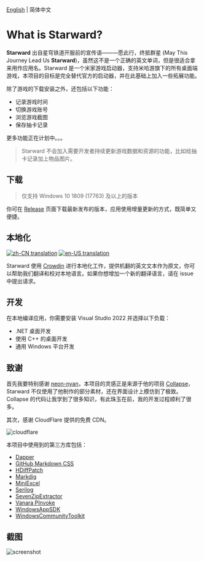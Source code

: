[English](./README.md) | 简体中文


# What is Starward?

**Starward** 出自星穹铁道开服前的宣传语———愿此行，终抵群星 (May This Journey Lead Us **Starward**)，虽然这不是一个正确的英文单词，但是很适合拿来用作应用名。Starward 是一个米家游戏启动器，支持米哈游旗下的所有桌面端游戏，本项目的目标是完全替代官方的启动器，并在此基础上加入一些拓展功能。

除了游戏的下载安装之外，还包括以下功能：

- 记录游戏时间
- 切换游戏账号
- 浏览游戏截图
- 保存抽卡记录

更多功能正在计划中。。。

> Starward 不会加入需要开发者持续更新游戏数据和资源的功能，比如给抽卡记录加上物品图片。


## 下载

> 仅支持 Windows 10 1809 (17763) 及以上的版本

你可在 [Release](https://github.com/Scighost/Starward/releases) 页面下载最新发布的版本，应用使用增量更新的方式，既简单又便捷。


## 本地化

[![zh-CN translation](https://img.shields.io/badge/dynamic/json?color=blue&label=zh-CN&style=flat&logo=crowdin&query=%24.progress.1.data.translationProgress&url=https%3A%2F%2Fbadges.awesome-crowdin.com%2Fstats-15878835-595799.json)](https://crowdin.com/project/starward/zh-CN)
[![en-US translation](https://img.shields.io/badge/dynamic/json?color=blue&label=en-US&style=flat&logo=crowdin&query=%24.progress.0.data.translationProgress&url=https%3A%2F%2Fbadges.awesome-crowdin.com%2Fstats-15878835-595799.json)](https://crowdin.com/project/starward/en-US)

Starward 使用 [Crowdin](https://crowdin.com/project/starward) 进行本地化工作，提供机翻的英文文本作为原文，你可以帮助我们翻译和校对本地语言。如果你想增加一个新的翻译语言，请在 issue 中提出请求。


## 开发

在本地编译应用，你需要安装 Visual Studio 2022 并选择以下负载：

- .NET 桌面开发
- 使用 C++ 的桌面开发
- 通用 Windows 平台开发


## 致谢

首先我要特别感谢 [neon-nyan](https://github.com/neon-nyan)，本项目的灵感正是来源于他的项目 [Collapse](https://github.com/neon-nyan/Collapse)，Starward 不仅使用了他制作的部分素材，还在界面设计上模仿到了极致。Collapse 的代码让我学到了很多知识，有此珠玉在前，我的开发过程顺利了很多。

其次，感谢 CloudFlare 提供的免费 CDN。

<img alt="cloudflare" style="max-width: 300px;" src="https://user-images.githubusercontent.com/61003590/246605903-f19b5ae7-33f8-41ac-8130-6d0069fde27a.png" />

本项目中使用到的第三方库包括：

- [Dapper](https://github.com/DapperLib/Dapper)
- [GitHub Markdown CSS](https://github.com/sindresorhus/github-markdown-css)
- [HDiffPatch](https://github.com/sisong/HDiffPatch)
- [Markdig](https://github.com/xoofx/markdig)
- [MiniExcel](https://github.com/mini-software/MiniExcel)
- [Serilog](https://github.com/serilog/serilog)
- [SevenZipExtractor](https://github.com/adoconnection/SevenZipExtractor)
- [Vanara PInvoke](https://github.com/dahall/Vanara)
- [WindowsAppSDK](https://github.com/microsoft/WindowsAppSDK)
- [WindowsCommunityToolkit](https://github.com/CommunityToolkit/WindowsCommunityToolkit)


## 截图

![screenshot](https://user-images.githubusercontent.com/61003590/246605666-56adfd7f-0e5f-471b-beeb-f6ec4430f89b.png)
